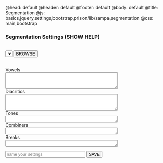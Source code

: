 @head: default
@header: default
@footer: default
@body: default
@title: Segmentation
@js: basics,jquery,settings,bootstrap,prison/lib/sampa,segmentation
@css: main,bootstrap

<h3>Segmentation Settings (<span onclick="toggleInfo()" class="toggle" id="info_toggle">SHOW HELP</span>)</h3>
<div class="help_text" style="display:none" id="info_text">
<p>
Basic segmentation in LingPy is based on the assignment of characters to specific classes. Consonants are negatively defined by not being assigned 
to any class. The remaining characters need to be explicitly defined. Among these are <ul>
<ul>
 <li>vowels</li>
 <li>diacritics</li>
 <li>tones</li>
 <li>combiners, and</li>
 <li>breaks</li>
</ul></p>
<p>
Once these characters are sufficiently defined (such that no vowels not defined as belonging to the class of vowels occur in your data), automatic segmentation of sound sequences into sound segments should work accurately. It will fail in those cases where ambiguous characters are used in the data, such as, for example the use of &quot;h&quot; both as a diacritic indicating aspiration and as a full segment. In these cases, manual adjustment of automatic segmentation by the user is required.</p>
<p>
LingPy Server allows you to create your own segmentation models. In order to do so, just adjust the standard settings of LingPy presented below (or select another model as your basic model to be modified). Then select a name for your segmentation model, and press the &quot;SAVE&quot; button.
</p>
</div>
<br>
<div class="form-inline">
<select class="form-inline form-control" id="segmentations"></select>
<button onclick="modify_segmentation()" class="btn">BROWSE</button>
</div>
<br>

<label style="width:200px">Vowels</label>     <br><textarea class="form-control" rows="3" style="width:70%" type="text" id="vowels"></textarea><br>
<label style="width:200px">Diacritics</label> <br><textarea class="form-control" rows="3" style="width:70%" type="text" id="diacritics"></textarea><br>
<label style="width:200px">Tones</label>      <br><textarea class="form-control" rows="1" style="width:70%" type="text" id="tones"></textarea><br>
<label style="width:200px">Combiners</label>  <br><textarea class="form-control" rows="1" style="width:70%" type="text" id="combiners"></textarea><br>
<label style="width:200px">Breaks</label>     <br><textarea class="form-control" rows="1" style="width:70%" type="text" id="breaks"></textarea><br>

<input id="settings_name" type="text" placeholder="name your settings" style="width:250px" />
<button onclick="storeSettings();" class="btn">SAVE</button>
<div id="error" style="color:red;font-weight:bold;"></div>
